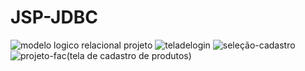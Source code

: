 # JSP-JDBC
![modelo logico relacional projeto](https://github.com/Felipeefbm/JSP-JDBC/assets/91578332/49557b34-d2a6-48d3-ac05-2b9008471904)
![teladelogin](https://github.com/Felipeefbm/JSP-JDBC/assets/91578332/28a392a3-f059-447f-a904-c5c1ce4f701a)
![seleção-cadastro](https://github.com/Felipeefbm/JSP-JDBC/assets/91578332/82927d45-0354-4d2c-bb43-4c24b5eeb778)
![projeto-fac(tela de cadastro de produtos)](https://github.com/Felipeefbm/JSP-JDBC/assets/91578332/628a17fc-c197-48e0-9224-aa0f127f7964)


